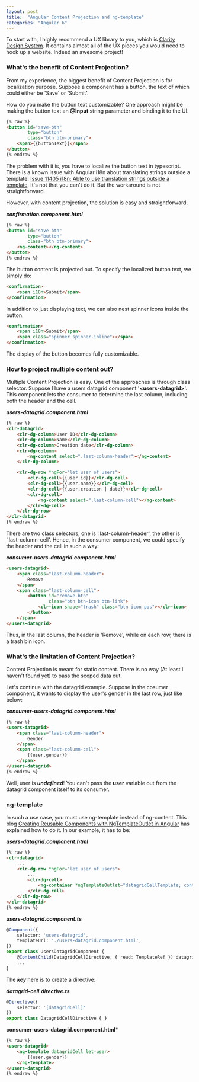 ```yaml
---
layout: post
title:  "Angular Content Projection and ng-template"
categories: "Angular 6"
---
```


To start with, I highly recommend a UX library to you, which is [Clarity Design System](https://github.com/vmware/clarity). It contains almost all of the UX pieces you would need to hook up a website. Indeed an awesome project!

### What's the benefit of Content Projection?

From my experience, the biggest benefit of Content Projection is for localization purpose. Suppose a component has a button, the text of which could either be 'Save' or 'Submit'. 

How do you make the button text customizable? One approach might be making the button text an **@Input** string parameter and binding it to the UI.

```html
{% raw %}
<button id="save-btn"
        type="button"
        class="btn btn-primary">
    <span>{{buttonText}}</span>
</button>
{% endraw %}
```

The problem with it is, you have to localize the button text in typescript. There is a known issue with Angular i18n about translating strings outside a template. [Issue 11405 i18n: Able to use translation strings outside a template](https://github.com/angular/angular/issues/11405). It's not that you can't do it. But the workaround is not straightforward.

However, with content projection, the solution is easy and straightforward.

***confirmation.component.html***
```html
{% raw %}
<button id="save-btn"
        type="button"
        class="btn btn-primary">
    <ng-content></ng-content>
</button>
{% endraw %}
```

The button content is projected out. To specify the localized button text, we simply do:

```html
<confirmation>
    <span i18n>Submit</span>
</confirmation>
```

In addition to just displaying text, we can also nest spinner icons inside the button.

```html
<confirmation>
	<span i18n>Submit</span>
    <span class="spinner spinner-inline"></span>
</confirmation>
```

The display of the button becomes fully customizable.

### How to project multiple content out?

Multiple Content Projection is easy. One of the approaches is through class selector. Suppose I have a users datagrid component '**&lt;users-datagrid&gt;**'. This component lets the consumer to determine the last column, including both the header and the cell.

***users-datagrid.component.html***
```html
{% raw %}
<clr-datagrid>
    <clr-dg-column>User ID</clr-dg-column>
    <clr-dg-column>Name</clr-dg-column>
    <clr-dg-column>Creation date</clr-dg-column>
    <clr-dg-column>
    	<ng-content select=".last-column-header"></ng-content>
    </clr-dg-column>

    <clr-dg-row *ngFor="let user of users">
        <clr-dg-cell>{{user.id}}</clr-dg-cell>
        <clr-dg-cell>{{user.name}}</clr-dg-cell>
        <clr-dg-cell>{{user.creation | date}}</clr-dg-cell>
        <clr-dg-cell>
            <ng-content select=".last-column-cell"></ng-content>
        </clr-dg-cell>
    </clr-dg-row>
</clr-datagrid>
{% endraw %}
```

There are two class selectors, one is '.last-column-header', the other is '.last-column-cell'. Hence, in the consumer component, we could specify the header and the cell in such a way:

***consumer-users-datagrid.component.html***
```html
<users-datagrid>
    <span class="last-column-header">
        Remove
    </span>
    <span class="last-column-cell">
        <button id="remove-btn"
                class="btn btn-icon btn-link">
            <clr-icon shape="trash" class="btn-icon-pos"></clr-icon>
        </button>
    </span>
</users-datagrid>
```

Thus, in the last column, the header is 'Remove', while on each row, there is a trash bin icon.

### What's the limitation of Content Projection?

Content Projection is meant for static content. There is no way (At least I haven't found yet) to pass the scoped data out.

Let's continue with the datagrid example. Suppose in the cosumer component, it wants to display the user's gender in the last row, just like below:

***consumer-users-datagrid.component.html***
```html
{% raw %}
<users-datagrid>
    <span class="last-column-header">
        Gender
    </span>
    <span class="last-column-cell">
        {{user.gender}}
    </span>
</users-datagrid>
{% endraw %} 
```

Well, user is ***undefined***! You can't pass the **user** variable out from the datagrid component itself to its consumer.

### ng-template

In such a use case, you must use ng-template instead of ng-content. This blog [Creating Reusable Components with NgTemplateOutlet in Angular](https://alligator.io/angular/reusable-components-ngtemplateoutlet/) has explained how to do it. In our example, it has to be:

***users-datagrid.component.html***
```html
{% raw %}
<clr-datagrid>
    ...
    <clr-dg-row *ngFor="let user of users">
        ...
        <clr-dg-cell>
            <ng-container *ngTemplateOutlet="datagridCellTemplate; context: {$implicit: user}"></ng-container>
        </clr-dg-cell>
    </clr-dg-row>
</clr-datagrid>
{% endraw %}
```

***users-datagrid.component.ts***
```typescript
@Component({
    selector: 'users-datagrid',
    templateUrl: './users-datagrid.component.html',
})
export class UsersDatagridComponent {
    @ContentChild(DatagridCellDirective, { read: TemplateRef }) datagridCellTemplate;
    ...
}
```

The ***key*** here is to create a directive:

***datagrid-cell.directive.ts***
```typescript
@Directive({
    selector: '[datagridCell]'
})
export class DatagridCellDirective { }
```

**consumer-users-datagrid.component.html***
```html
{% raw %}
<users-datagrid>
    <ng-template datagridCell let-user>
        {{user.gender}}                        
    </ng-template>
</users-datagrid>
{% endraw %} 
```